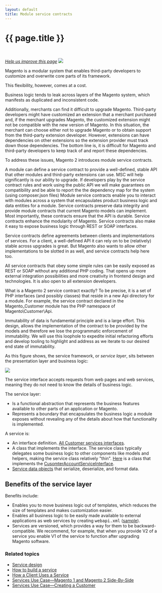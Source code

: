 ```yaml
---
layout: default
title: Module service contracts
---
```


<div class="container bs-docs-container">
   <div class="row">
      <div class="jumbotron">
         <h1 class="api1" id="coding-standards">{{ page.title }}</h1>
      </div>
      <div class="row">
         <div class="col-xs-3">
            <p>&nbsp;</p>
         </div>
         <div class="col-xs-9" role="main">
            <div class="bs-docs-section">
               <p><a href="{{ site.githuburl }}guides/v1.0/extension-dev-guide/services/services.md" target="_blank"><em>Help us improve this page</em></a>&nbsp;<img src="{{ site.baseurl }}common/images/newWindow.gif"/></p>
               <p>Magento is a modular system that enables third-party developers to customize and overwrite core parts of its framework.</p>
<p>This flexibility, however, comes at a cost.</p>
<p>Business logic tends to leak across layers of the Magento system, which manifests as duplicated and inconsistent code.</p>
<p>Additionally, merchants can find it difficult to upgrade Magento. Third-party developers might have customized an extension that a merchant purchased and, if the merchant upgrades Magento, the customized extension might not be compatible with the new version of Magento. In this situation, the merchant can choose either not to upgrade Magento or to obtain support from the third-party extension developer. However, extensions can have dependencies on other extensions so the extension provider must track down those dependencies. The bottom line is, it is difficult for Magento and third-party developers to keep track of and report these dependencies.</p>
<p>To address these issues, Magento 2 introduces module service contracts.</p>
<p>A module can define a service contract to provide a well-defined, stable API that other modules and third-party extensions can use. MSC will help significantly is our ability to upgrade.
If developers play by the service contract rules and work using the public API we will make guarantees on compatibility and be able to report the the dependency map for the system (using composer.json files)
Module service contracts enable you to interact with modules across a system that encapsulates product business logic and data entities for a module. Service contracts preserve data integrity and provide module contracts that current Magento models can implement. Most importantly, these contracts ensure that the API is durable.
Service contracts enhance the modularity of Magento. Service contracts also make it easy to expose business logic through REST or SOAP interfaces.
</p>
               <p>Service contracts define agreements between clients and implementations of services. For a client, a well-defined API it can rely on to be (relatively) stable across upgrades is great. But Magento also wants to allow other implementations to be slotted in as well, and service contracts help here too.</p>
               <p>All service contracts that obey some simple rules can be easily exposed as REST or SOAP without any additional PHP coding. That opens up more external integration possibilities and more creativity in frontend design and technologies. It is also open to all extension developers.</p>
               <p>What is a Magento 2 service contract exactly? To be precise, it is a set of PHP interfaces (and possibly classes) that reside in a new Api directory for a module. For example, the service contract declared in the Magento_Customer module has the PHP namespace of Magento\Customer\Api.</p>
               <p>Immutability of data is fundamental principle and is a large effort.  This design, allows the implementation of the contract to be provided by the models and therefore we lose the programmatic enforcement of immutability.  We will use this loophole to expedite initial refactoring efforts and develop tooling to highlight and address as we iterate to our desired end state of immutability.</p>
               <p>As this figure shows, the service framework, or <i>service layer</i>, sits between the presentation layer and business logic:</p>
               <p><img src="{{ site.baseurl }}common/images/High_Level_API_Design.png"/></p>
               <p>The service interface accepts requests from web pages and web services, meaning they do not need to know the details of business logic.</p>
               <p>The service layer:</p>
               <ul>
                  <li>Is a functional abstraction that represents the business features available to other parts of an application or Magento.</li>
                  <li>Represents a boundary that encapsulates the business logic a module exposes without revealing any of the details about how that functionality is implemented.</li>
               </ul>
               <p>A service is:</p>
               <ul>
                  <li>An interface definition.
                     <a href="{{ site.mage2000url }}app/code/Magento/Customer/Service/V1" target="_blank">All Customer services interfaces</a>.
                  </li>
                  <li>A class that implements the interface.
                     The service class typically delegates some business logic to other components like models and helpers, making the service class relatively "thin".
                     <a href="{{ site.mage2000url }}app/code/Magento/Customer/Service/V1/CustomerAccountService.php" target="_blank">Here</a> is a class that implements the <a href="{{ site.mage2000url }}app/code/Magento/Customer/Service/V1/CustomerAccountServiceInterface.php" target="_blank">CusomterAccountServiceInterface</a>.
                  </li>
                  <li><a href="{{ site.gdeurl }}extension-dev-guide/services/build-svc.html#about-service-data-objects">Service data objects</a> that serialize, deserialize, and format data.</li>
               </ul>
               <h2 id="service-layer-benefits">Benefits of the service layer</h2>
               <p>Benefits include:</p>
               <ul>
                  <li>Enables you to move business logic out of templates, which reduces the size of templates and makes customization easier.</li>
                  <li>Enables all business logic to be easily made available to external applications as web services by creating <tt>webapi.xml</tt> (<a href="{{ site.mage2000url }}app/code/Magento/Customer/etc/webapi.xml" target="_blank">sample</a>).</li>
                  <li>Services are versioned, which provides a way for them to be backward-compatible. We recommend, for example, that when you provide V2 of a service you enable V1 of the service to function after upgrading Magento software.</li>
               </ul>
               <h3 id="related-topics">Related topics</h3>
               <ul>
                  <li><a href="{{ site.gdeurl }}extension-dev-guide/services/service-design.html">Service design</a></li>
                  <li><a href="{{ site.gdeurl }}extension-dev-guide/services/service-build.html">How to build a service</a></li>
                  <li><a href="{{ site.gdeurl }}extension-dev-guide/services/service-how-to-use.html">How a Client Uses a Service</a></li>
                  <li><a href="{{ site.gdeurl }}extension-dev-guide/services/service-compare-m1-m2.html">Services Use Case&mdash;Magento 1 and Magento 2 Side-By-Side</a></li>
                  <li><a href="{{ site.gdeurl }}extension-dev-guide/services/service-create-customer.html">Services Use Case&mdash;Creating a Customer</a></li>
               </ul>
            </div>
         </div>
      </div>
   </div>
</div>





